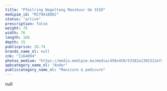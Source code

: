 ```yaml
---
title: "Pfeilring Nageltang Manikuur Gm 3310"
medipim_id: "M279A18D82"
status: "active"
prescription: false
weight: 76
width: 76
length: 168
depth: 15
publicprice: 28.74
brands_name_nl: null
cnk: "1164094"
photos_medium: "https://media.medipim.be/media/450x450/53382a1392312efd53953d91384af6a90fea1590.jpg"
apbcategory_name_nl: "Ander"
publiccategory_name_nl: "Manicure & pedicure"
---
```

null
